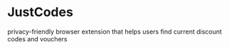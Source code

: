 # JustCodes
privacy-friendly browser extension that helps users find current discount codes and vouchers

